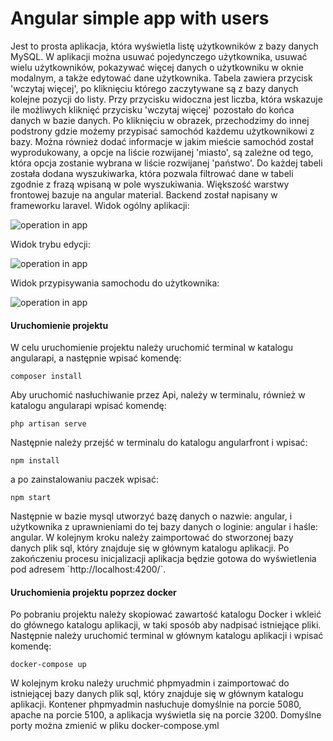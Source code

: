 # Angular simple app with users
Jest to prosta aplikacja, która wyświetla listę użytkowników z bazy danych MySQL. W aplikacji można usuwać pojedynczego użytkownika, usuwać wielu użytkowników, pokazywać więcej danych o użytkowniku w oknie modalnym, a także edytować dane użytkownika. Tabela zawiera przycisk 'wczytaj więcej', po kliknięciu którego zaczytywane są z bazy danych kolejne pozycji do listy. Przy przycisku widoczna jest liczba, która wskazuje ile możliwych kliknięć przycisku 'wczytaj więcej' pozostało do końca danych w bazie danych. Po kliknięciu w obrazek, przechodzimy do innej podstrony gdzie możemy przypisać samochód każdemu użytkownikowi z bazy. Można również dodać informacje w jakim mieście samochód został wyprodukowany, a opcje na liście rozwijanej 'miasto', są zależne od tego, która opcja zostanie wybrana w liście rozwijanej 'państwo'. Do każdej tabeli została dodana wyszukiwarka, która pozwala filtrować dane w tabeli zgodnie z frazą wpisaną w pole wyszukiwania. Większość warstwy frontowej bazuje na angular material. Backend został napisany w frameworku laravel.
Widok ogólny aplikacji: 

<img src="https://i.imgur.com/8H4Mb5e.gif" alt="operation in app">

Widok trybu edycji:

<img src="https://i.imgur.com/cwrXMRK.gif" alt="operation in app">

Widok przypisywania samochodu do użytkownika:

<img src="https://i.imgur.com/yBA8wFv.gif" alt="operation in app">


<h4>Uruchomienie projektu</h4>
W celu uruchomienie projektu należy uruchomić terminal w katalogu angularapi, a następnie wpisać komendę:
<pre><code>composer install</code></pre>
Aby uruchomić nasłuchiwanie przez Api, należy w terminalu, również w katalogu angularapi wpisać komendę:
<pre><code>php artisan serve</code></pre>
Następnie należy przejść w terminalu do katalogu angularfront i wpisać:
<pre><code>npm install</code></pre>
a po zainstalowaniu paczek wpisać:
<pre><code>npm start</code></pre>
Następnie w bazie mysql utworzyć bazę danych o nazwie: angular, i użytkownika z uprawnieniami do tej bazy danych o loginie: angular i haśle: angular.
W kolejnym kroku należy zaimportować do stworzonej bazy danych plik sql, który znajduje się w głównym katalogu aplikacji.
Po zakończeniu procesu inicjalizacji aplikacja będzie gotowa do wyświetlenia pod adresem `http://localhost:4200/`.

<h4>Uruchomienia projektu poprzez docker</h4>
Po pobraniu projektu należy skopiować zawartość katalogu Docker i wkleić do głównego katalogu aplikacji, w taki sposób aby nadpisać istniejące pliki. Następnie należy uruchomić terminal w głównym katalogu aplikacji i wpisać komendę:
<pre><code>docker-compose up</code></pre>
W kolejnym kroku należy uruchmić phpmyadmin i zaimportować do istniejącej bazy danych plik sql, który znajduje się w głównym katalogu aplikacji.
Kontener phpmyadmin nasłuchuje domyślnie na porcie 5080, apache na porcie 5100, a aplikacja wyświetla się na porcie 3200. Domyślne porty można zmienić w pliku docker-compose.yml
